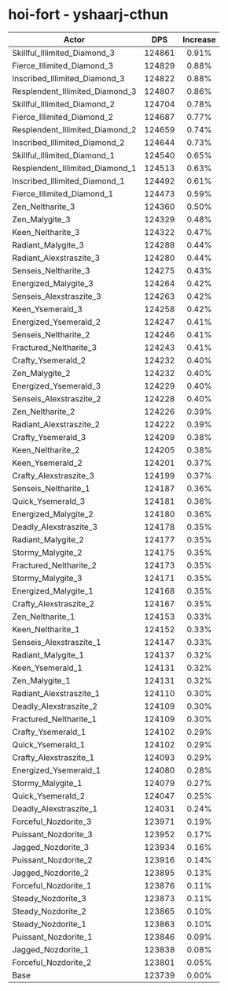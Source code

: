 # hoi-fort - yshaarj-cthun
| Actor | DPS | Increase |
|---|:---:|:---:|
|Skillful_Illimited_Diamond_3|124861|0.91%|
|Fierce_Illimited_Diamond_3|124829|0.88%|
|Inscribed_Illimited_Diamond_3|124822|0.88%|
|Resplendent_Illimited_Diamond_3|124807|0.86%|
|Skillful_Illimited_Diamond_2|124704|0.78%|
|Fierce_Illimited_Diamond_2|124687|0.77%|
|Resplendent_Illimited_Diamond_2|124659|0.74%|
|Inscribed_Illimited_Diamond_2|124644|0.73%|
|Skillful_Illimited_Diamond_1|124540|0.65%|
|Resplendent_Illimited_Diamond_1|124513|0.63%|
|Inscribed_Illimited_Diamond_1|124492|0.61%|
|Fierce_Illimited_Diamond_1|124473|0.59%|
|Zen_Neltharite_3|124360|0.50%|
|Zen_Malygite_3|124329|0.48%|
|Keen_Neltharite_3|124322|0.47%|
|Radiant_Malygite_3|124288|0.44%|
|Radiant_Alexstraszite_3|124280|0.44%|
|Senseis_Neltharite_3|124275|0.43%|
|Energized_Malygite_3|124264|0.42%|
|Senseis_Alexstraszite_3|124263|0.42%|
|Keen_Ysemerald_3|124258|0.42%|
|Energized_Ysemerald_2|124247|0.41%|
|Senseis_Neltharite_2|124246|0.41%|
|Fractured_Neltharite_3|124243|0.41%|
|Crafty_Ysemerald_2|124232|0.40%|
|Zen_Malygite_2|124232|0.40%|
|Energized_Ysemerald_3|124229|0.40%|
|Senseis_Alexstraszite_2|124228|0.40%|
|Zen_Neltharite_2|124226|0.39%|
|Radiant_Alexstraszite_2|124222|0.39%|
|Crafty_Ysemerald_3|124209|0.38%|
|Keen_Neltharite_2|124205|0.38%|
|Keen_Ysemerald_2|124201|0.37%|
|Crafty_Alexstraszite_3|124199|0.37%|
|Senseis_Neltharite_1|124187|0.36%|
|Quick_Ysemerald_3|124181|0.36%|
|Energized_Malygite_2|124180|0.36%|
|Deadly_Alexstraszite_3|124178|0.35%|
|Radiant_Malygite_2|124177|0.35%|
|Stormy_Malygite_2|124175|0.35%|
|Fractured_Neltharite_2|124173|0.35%|
|Stormy_Malygite_3|124171|0.35%|
|Energized_Malygite_1|124168|0.35%|
|Crafty_Alexstraszite_2|124167|0.35%|
|Zen_Neltharite_1|124153|0.33%|
|Keen_Neltharite_1|124152|0.33%|
|Senseis_Alexstraszite_1|124147|0.33%|
|Radiant_Malygite_1|124137|0.32%|
|Keen_Ysemerald_1|124131|0.32%|
|Zen_Malygite_1|124131|0.32%|
|Radiant_Alexstraszite_1|124110|0.30%|
|Deadly_Alexstraszite_2|124109|0.30%|
|Fractured_Neltharite_1|124109|0.30%|
|Crafty_Ysemerald_1|124102|0.29%|
|Quick_Ysemerald_1|124102|0.29%|
|Crafty_Alexstraszite_1|124093|0.29%|
|Energized_Ysemerald_1|124080|0.28%|
|Stormy_Malygite_1|124079|0.27%|
|Quick_Ysemerald_2|124047|0.25%|
|Deadly_Alexstraszite_1|124031|0.24%|
|Forceful_Nozdorite_3|123971|0.19%|
|Puissant_Nozdorite_3|123952|0.17%|
|Jagged_Nozdorite_3|123934|0.16%|
|Puissant_Nozdorite_2|123916|0.14%|
|Jagged_Nozdorite_2|123895|0.13%|
|Forceful_Nozdorite_1|123876|0.11%|
|Steady_Nozdorite_3|123873|0.11%|
|Steady_Nozdorite_2|123865|0.10%|
|Steady_Nozdorite_1|123863|0.10%|
|Puissant_Nozdorite_1|123846|0.09%|
|Jagged_Nozdorite_1|123838|0.08%|
|Forceful_Nozdorite_2|123801|0.05%|
|Base|123739|0.00%|
